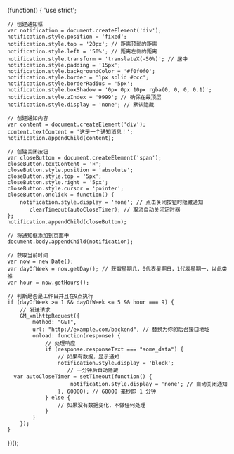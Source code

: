 (function() {
    'use strict';

    // 创建通知框
    var notification = document.createElement('div');
    notification.style.position = 'fixed';
    notification.style.top = '20px'; // 距离顶部的距离
    notification.style.left = '50%'; // 距离左侧的距离
    notification.style.transform = 'translateX(-50%)'; // 居中
    notification.style.padding = '15px';
    notification.style.backgroundColor = '#f0f0f0';
    notification.style.border = '1px solid #ccc';
    notification.style.borderRadius = '5px';
    notification.style.boxShadow = '0px 0px 10px rgba(0, 0, 0, 0.1)';
    notification.style.zIndex = '9999'; // 确保在最顶层
    notification.style.display = 'none'; // 默认隐藏

    // 创建通知内容
    var content = document.createElement('div');
    content.textContent = '这是一个通知消息！';
    notification.appendChild(content);

    // 创建关闭按钮
    var closeButton = document.createElement('span');
    closeButton.textContent = '×';
    closeButton.style.position = 'absolute';
    closeButton.style.top = '5px';
    closeButton.style.right = '5px';
    closeButton.style.cursor = 'pointer';
    closeButton.onclick = function() {
        notification.style.display = 'none'; // 点击关闭按钮时隐藏通知
           clearTimeout(autoCloseTimer); // 取消自动关闭定时器
    };
    notification.appendChild(closeButton);

    // 将通知框添加到页面中
    document.body.appendChild(notification);

    // 获取当前时间
    var now = new Date();
    var dayOfWeek = now.getDay(); // 获取星期几，0代表星期日，1代表星期一，以此类推
    var hour = now.getHours();

    // 判断是否是工作日并且在9点执行
    if (dayOfWeek >= 1 && dayOfWeek <= 5 && hour === 9) {
        // 发送请求
        GM_xmlhttpRequest({
            method: "GET",
            url: "http://example.com/backend", // 替换为你的后台接口地址
            onload: function(response) {
                // 处理响应
                if (response.responseText === "some_data") {
                    // 如果有数据，显示通知
                    notification.style.display = 'block';
                       // 一分钟后自动隐藏
      var autoCloseTimer = setTimeout(function() {
                        notification.style.display = 'none'; // 自动关闭通知
                    }, 60000); // 60000 毫秒即 1 分钟
                } else {
                    // 如果没有数据变化，不做任何处理
                }
            }
        });
    }
})();
